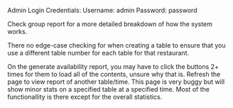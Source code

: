 Admin Login Credentials:
    Username: admin
    Password: password

Check group report for a more detailed breakdown of how the system works. 

There no edge-case checking for when creating a table to ensure that you use a different table number for each table for that restaurant.


On the generate availability report, you may have to click the buttons 2+ times for them to load all of the contents, unsure why that is.
    Refresh the page to view report of another table/time.
    This page is very buggy but will show minor stats on a specified table at a specified time.
    Most of the functionallity is there except for the overall statistics.
